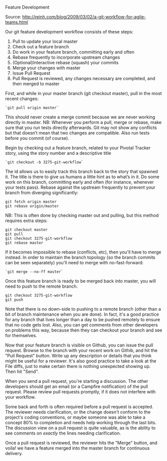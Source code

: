 Feature Development

Source: <http://reinh.com/blog/2009/03/02/a-git-workflow-for-agile-teams.html>

Our git feature development workflow consists of these steps:

1. Pull to update your local master
1. Check out a feature branch
1. Do work in your feature branch, committing early and often
1. Rebase frequently to incorporate upstream changes
1. (Optional)Interactive rebase (squash) your commits
1. Merge your changes with master
1. Issue Pull Request
1. Pull Request is reviewed, any changes necessary are completed, and then merged to master

First, and while in your master branch (git checkout master), pull in the most recent changes:

	`git pull origin master`
	
This should never create a merge commit because we are never working directly in master.
NB: Whenever you perform a pull, merge or rebase, make sure that you run tests directly afterwards. Git may not show any conflicts but that doesn’t mean that two changes are compatible. Also run tests before you commit (of course).
	
Begin by checking out a feature branch, related to your Pivotal Tracker story, using the story number and a descriptive title

	`git checkout -b 3275-git-workflow`
	
The id allows us to easily track this branch back to the story that spawned it. The title is there to give us humans a little hint as to what’s in it. Do some work on this branch, committing early and often (for instance, whenever your tests pass). Rebase against the upstream frequently to prevent your branch from diverging significantly:

```
git fetch origin master
git rebase origin/master
```

NB: This is often done by checking master out and pulling, but this method requires extra steps:

```
git checkout master
git pull
git checkout 3275-git-workflow
git rebase master
```

If it becomes impossible to rebase (conflicts, etc), then you'll have to merge instead.  In order to maintain the branch topology (so the branch commits can be seen separately) you'll need to merge with no-fast-forward:

	`git merge --no-ff master` 

Once this feature branch is ready to be merged back into master, you will need to push to the remote branch.

```
git checkout 3275-git-workflow
git push
```
Note that there is no down-side to pushing to a remote branch (other than a bit of branch maintenance when you are done).  In fact, it's a good practice for any branch that lives longer than a day to be pushed remotely to ensure that no code gets lost.  Also, you can get comments from other developers on problems this way, because then they can checkout your branch and see for themselves.

Now that your feature branch is visible on Github, you can issue the pull request. 
Browse to the branch with your recent work on Githib, and hit the "Pull Request" button.  Write up any description or details that you think might be useful for a reviewer.  It's also good practice to take a look at the File diffs, just to make certain there is nothing unexpected showing up.  Then hit "Send".

When you send a pull request, you're starting a discussion.  The other developers should get an email (or a Campfire notification) of the pull request.  Please review pull requests promptly, if it does not interfere with your workflow.

Some back and forth is often required before a pull request is accepted. The reviewer needs clarification, or the change doesn't conform to the project's coding conventions, or maybe someone was able to take a concept 80% to completion and needs help working through the last bits.  The discussion view on a pull request is quite valuable, as is the ability to see comments on *exactly* the lines needing clarification.

Once a pull request is reviewed, the reviewer hits the "Merge" button, and voila! we have a feature merged into the master branch for continuous delivery.